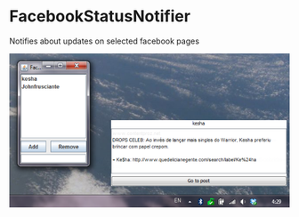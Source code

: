FacebookStatusNotifier
======================

Notifies about updates on selected facebook pages

![Screenshot](Notifier.png)

